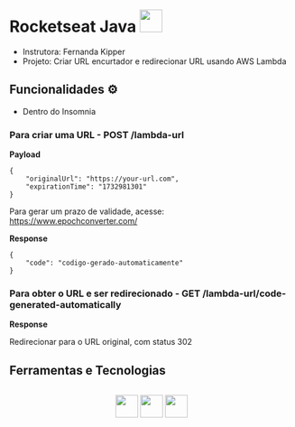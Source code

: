 # Rocketseat Java  <img src="https://cdn.jsdelivr.net/gh/devicons/devicon@latest/icons/java/java-original.svg" width="40" height="40"/>
          
- Instrutora: Fernanda Kipper
- Projeto: Criar URL encurtador e redirecionar URL usando AWS Lambda

## Funcionalidades ⚙️
- Dentro do Insomnia
  
### Para criar uma URL - POST /lambda-url
  
**Payload**

```
{
	"originalUrl": "https://your-url.com",
	"expirationTime": "1732981301"
}
```

Para gerar um prazo de validade, acesse: <br>
https://www.epochconverter.com/

**Response**

```
{
	"code": "codigo-gerado-automaticamente"
}
```

### Para obter o URL e ser redirecionado - GET /lambda-url/code-generated-automatically

**Response**

Redirecionar para o URL original, com status 302

  ## Ferramentas e Tecnologias

  <div style="display: flex; justify-content:space-between;">
    <figure style="text-align:center; flex:1;">
      <img src="https://cdn.jsdelivr.net/gh/devicons/devicon@latest/icons/amazonwebservices/amazonwebservices-original-wordmark.svg" width="40" height="40"/>
      <img src="https://cdn.jsdelivr.net/gh/devicons/devicon@latest/icons/intellij/intellij-original.svg" width="40" height="40"/>
      <img src="https://cdn.jsdelivr.net/gh/devicons/devicon@latest/icons/insomnia/insomnia-original.svg" width="40" height="40"/>
  </figure>
</div>
